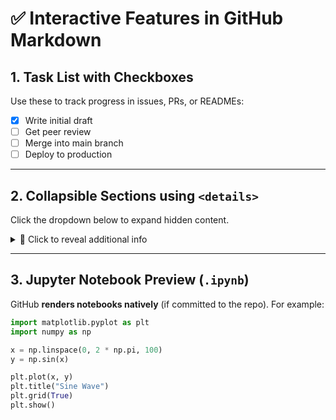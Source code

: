 # ✅ Interactive Features in GitHub Markdown

## 1. Task List with Checkboxes

Use these to track progress in issues, PRs, or READMEs:

- [x] Write initial draft
- [ ] Get peer review
- [ ] Merge into main branch
- [ ] Deploy to production

---

## 2. Collapsible Sections using `<details>`

Click the dropdown below to expand hidden content.

<details>
<summary>🔽 Click to reveal additional info</summary>

### Hidden Notes

This section is useful for:
- FAQs
- Debug logs
- Long outputs
- Optional technical background

</details>

---

## 3. Jupyter Notebook Preview (`.ipynb`)

GitHub **renders notebooks natively** (if committed to the repo). For example:

```python
import matplotlib.pyplot as plt
import numpy as np

x = np.linspace(0, 2 * np.pi, 100)
y = np.sin(x)

plt.plot(x, y)
plt.title("Sine Wave")
plt.grid(True)
plt.show()
